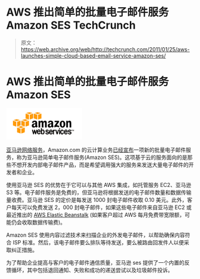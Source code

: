 # AWS 推出简单的批量电子邮件服务 Amazon SES TechCrunch

> 原文：<https://web.archive.org/web/http://techcrunch.com/2011/01/25/aws-launches-simple-cloud-based-email-service-amazon-ses/>

# AWS 推出简单的批量电子邮件服务 Amazon SES

![](img/52cd982c9abb9beb02767df82dc647cb.png)

[亚马逊网络服务](https://web.archive.org/web/20230203032641/http://www.crunchbase.com/product/amazon-web-services)，Amazon.com 的云计算业务[已经](https://web.archive.org/web/20230203032641/http://www.crunchbase.com/company/amazon)[宣布](https://web.archive.org/web/20230203032641/http://www.businesswire.com/news/home/20110125005939/en/Amazon-Web-Services-Launches-Amazon-Simple-Email)一项新的批量电子邮件服务，称为亚马逊简单电子邮件服务(Amazon SES)。这项基于云的服务面向的是那些不想开发内部电子邮件产品，而是希望调用强大的服务来发送大量电子邮件的开发者和企业。

使用亚马逊 SES 的优势在于它可以与其他 AWS 集成，如托管服务 EC2、亚马逊 S3 等。电子邮件服务是免费的，但亚马逊将根据发送的电子邮件数量和数据传输量收费。亚马逊 SES 的定价是每发送 1000 封电子邮件收取 0.10 美元。此外，客户每天可以免费发送 2，000 封电子邮件，如果这些电子邮件来自亚马逊 EC2 或最近推出的 [AWS Elastic Beanstalk](https://web.archive.org/web/20230203032641/https://techcrunch.com/2011/01/19/amazon-web-services-introduces-elastic-beanstalk-for-easier-app-deployment/) (如果客户超过 AWS 每月免费带宽限额，可能仍会收取数据传输费)。

Amazon SES 使用内容过滤技术来扫描企业的外发电子邮件，以帮助确保内容符合 ISP 标准。然后，该电子邮件要么排队等待发送，要么被路由回发件人以便采取纠正措施。

为了帮助企业提高与客户的电子邮件通信质量，亚马逊 ses 提供了一个内置的反馈循环，其中包括退回通知、失败和成功的递送尝试以及垃圾邮件投诉。